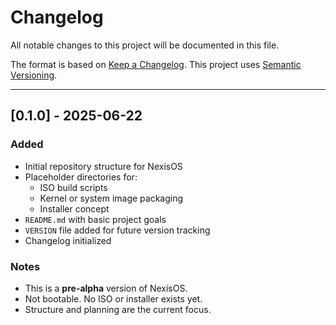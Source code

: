 # Changelog

All notable changes to this project will be documented in this file.

The format is based on [Keep a Changelog](https://keepachangelog.com/en/1.0.0/).
This project uses [Semantic Versioning](https://semver.org/).

---

## [0.1.0] - 2025-06-22

### Added
- Initial repository structure for NexisOS
- Placeholder directories for:
  - ISO build scripts
  - Kernel or system image packaging
  - Installer concept
- `README.md` with basic project goals
- `VERSION` file added for future version tracking
- Changelog initialized

### Notes
- This is a **pre-alpha** version of NexisOS.
- Not bootable. No ISO or installer exists yet.
- Structure and planning are the current focus.
